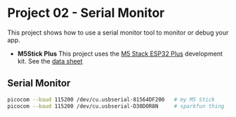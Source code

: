 # Project 02 - Serial Monitor

This project shows how to use a serial monitor tool to monitor or debug your app.

* **M5Stick Plus** This project uses the [M5 Stack ESP32 Plus](https://shop.m5stack.com/products/m5stickc-plus-esp32-pico-mini-iot-development-kit) development kit. See the [data sheet](https://cdn.competec.ch/documents2/8/5/9/185624958/185624958.pdf)

## Serial Monitor

```sh
picocom --baud 115200 /dev/cu.usbserial-81564DF200   # my M5 Stick
picocom --baud 115200 /dev/cu.usbserial-D30DOR8N     # sparkfun thing
```
